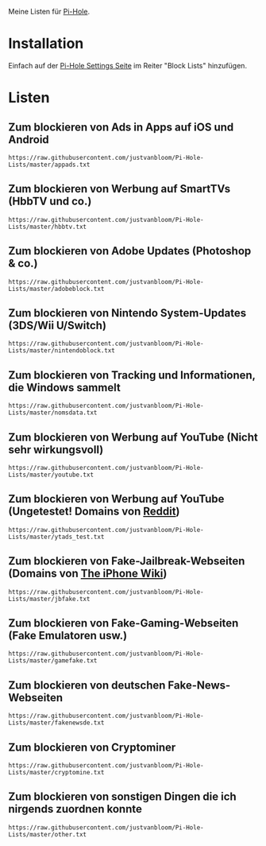 Meine Listen für [Pi-Hole](https://github.com/pi-hole/pi-hole).

# Installation
Einfach auf der [Pi-Hole Settings Seite](http://pi.hole/admin/settings.php?tab=blocklists) im Reiter "Block Lists" hinzufügen.

# Listen
## Zum blockieren von Ads in Apps auf iOS und Android
`https://raw.githubusercontent.com/justvanbloom/Pi-Hole-Lists/master/appads.txt`
## Zum blockieren von Werbung auf SmartTVs (HbbTV und co.)
`https://raw.githubusercontent.com/justvanbloom/Pi-Hole-Lists/master/hbbtv.txt`
## Zum blockieren von Adobe Updates (Photoshop & co.)
`https://raw.githubusercontent.com/justvanbloom/Pi-Hole-Lists/master/adobeblock.txt`
## Zum blockieren von Nintendo System-Updates (3DS/Wii U/Switch)
`https://raw.githubusercontent.com/justvanbloom/Pi-Hole-Lists/master/nintendoblock.txt`
## Zum blockieren von Tracking und Informationen, die Windows sammelt
`https://raw.githubusercontent.com/justvanbloom/Pi-Hole-Lists/master/nomsdata.txt`
## Zum blockieren von Werbung auf YouTube (Nicht sehr wirkungsvoll)
`https://raw.githubusercontent.com/justvanbloom/Pi-Hole-Lists/master/youtube.txt`
## Zum blockieren von Werbung auf YouTube (Ungetestet! Domains von [Reddit](https://www.reddit.com/r/pihole/comments/707e5z/youtube_ads_are_back))
`https://raw.githubusercontent.com/justvanbloom/Pi-Hole-Lists/master/ytads_test.txt`
## Zum blockieren von Fake-Jailbreak-Webseiten (Domains von [The iPhone Wiki](https://www.theiphonewiki.com/wiki/Scam_Jailbreaks_and_Unlocks))
`https://raw.githubusercontent.com/justvanbloom/Pi-Hole-Lists/master/jbfake.txt`
## Zum blockieren von Fake-Gaming-Webseiten (Fake Emulatoren usw.)
`https://raw.githubusercontent.com/justvanbloom/Pi-Hole-Lists/master/gamefake.txt`
## Zum blockieren von deutschen Fake-News-Webseiten
`https://raw.githubusercontent.com/justvanbloom/Pi-Hole-Lists/master/fakenewsde.txt`
## Zum blockieren von Cryptominer
`https://raw.githubusercontent.com/justvanbloom/Pi-Hole-Lists/master/cryptomine.txt`
## Zum blockieren von sonstigen Dingen die ich nirgends zuordnen konnte
`https://raw.githubusercontent.com/justvanbloom/Pi-Hole-Lists/master/other.txt`
